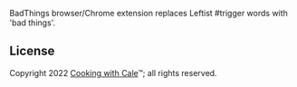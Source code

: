 BadThings browser/Chrome extension replaces Leftist #trigger words with 'bad things'.

## License

Copyright 2022 [Cooking with Cale](https://cookingwithcale.org)™; all rights reserved.
